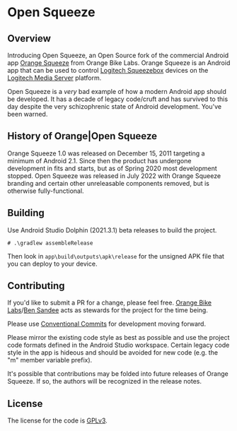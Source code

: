 # Open Squeeze

## Overview

Introducing Open Squeeze, an Open Source fork of the commercial Android
app [Orange Squeeze](https://orangebikelabs.com/products/orangesqueeze/) from Orange Bike Labs.
Orange Squeeze is an Android app that can be used to
control [Logitech Squeezebox](https://en.wikipedia.org/wiki/Squeezebox_(network_music_player))
devices on the [Logitech Media Server](https://en.wikipedia.org/wiki/Logitech_Media_Server)
platform.

Open Squeeze is a *very* bad example of how a modern Android app should be developed. It has a
decade of legacy code/cruft and has survived to this day despite the very schizophrenic state of
Android development. You've been warned.

## History of Orange|Open Squeeze

Orange Squeeze 1.0 was released on December 15, 2011 targeting a minimum of Android 2.1. Since then
the product has undergone development in fits and starts, but as of Spring 2020 most development
stopped. Open Squeeze was released in July 2022 with Orange Squeeze branding and certain other
unreleasable components removed, but is otherwise fully-functional.

## Building

Use Android Studio Dolphin (2021.3.1) beta releases to build the project.

```
# .\gradlew assembleRelease
```

Then look in `app\build\outputs\apk\release` for the unsigned APK file that you can deploy to your
device.

## Contributing

If you'd like to submit a PR for a change, please feel
free. [Orange Bike Labs](https://orangebikelabs.com)/[Ben Sandee](https://github.com/bensandee) acts
as stewards for the project for the time being.

Please use [Conventional Commits](https://www.conventionalcommits.org/en/v1.0.0/) for development
moving forward.

Please mirror the existing code style as best as possible and use the project code formats defined
in the Android Studio workspace. Certain legacy code style in the app is hideous and should be
avoided for new code (e.g. the "m" member variable prefix).

It's possible that contributions may be folded into future releases of Orange Squeeze. If so, the
authors will be recognized in the release notes.

## License

The license for the code is [GPLv3](https://www.gnu.org/licenses/gpl-3.0.en.html).

